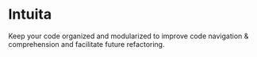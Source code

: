 # Intuita
Keep your code organized and modularized to improve code navigation & comprehension and facilitate future refactoring. 
